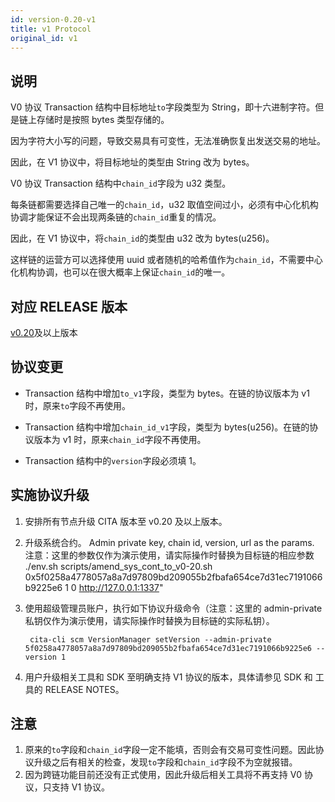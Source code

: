 ```yaml
---
id: version-0.20-v1
title: v1 Protocol
original_id: v1
---
```


## 说明

V0 协议 Transaction 结构中目标地址`to`字段类型为 String，即十六进制字符。但是链上存储时是按照 bytes 类型存储的。

因为字符大小写的问题，导致交易具有可变性，无法准确恢复出发送交易的地址。

因此，在 V1 协议中，将目标地址的类型由 String 改为 bytes。

V0 协议 Transaction 结构中`chain_id`字段为 u32 类型。

每条链都需要选择自己唯一的`chain_id`，u32 取值空间过小，必须有中心化机构协调才能保证不会出现两条链的`chain_id`重复的情况。

因此，在 V1 协议中，将`chain_id`的类型由 u32 改为 bytes(u256)。

这样链的运营方可以选择使用 uuid 或者随机的哈希值作为`chain_id`，不需要中心化机构协调，也可以在很大概率上保证`chain_id`的唯一。

## 对应 RELEASE 版本

[v0.20](https://github.com/cryptape/cita/releases/tag/v0.20)及以上版本

## 协议变更

- Transaction 结构中增加`to_v1`字段，类型为 bytes。在链的协议版本为 v1 时，原来`to`字段不再使用。

- Transaction 结构中增加`chain_id_v1`字段，类型为 bytes(u256)。在链的协议版本为 v1 时，原来`chain_id`字段不再使用。

- Transaction 结构中的`version`字段必须填 1。

## 实施协议升级

1. 安排所有节点升级 CITA 版本至 v0.20 及以上版本。
2. 升级系统合约。 
        Admin private key, chain id, version, url  as the params.
        注意：这里的参数仅作为演示使用，请实际操作时替换为目标链的相应参数
        ./env.sh scripts/amend_sys_cont_to_v0-20.sh 0x5f0258a4778057a8a7d97809bd209055b2fbafa654ce7d31ec7191066b9225e6 1 0 http://127.0.0.1:1337"

3. 使用超级管理员账户，执行如下协议升级命令（注意：这里的 admin-private 私钥仅作为演示使用，请实际操作时替换为目标链的实际私钥）。
    
        cita-cli scm VersionManager setVersion --admin-private 5f0258a4778057a8a7d97809bd209055b2fbafa654ce7d31ec7191066b9225e6 --version 1
        

4. 用户升级相关工具和 SDK 至明确支持 V1 协议的版本，具体请参见 SDK 和 工具的 RELEASE NOTES。

## 注意

1. 原来的`to`字段和`chain_id`字段一定不能填，否则会有交易可变性问题。因此协议升级之后有相关的检查，发现`to`字段和`chain_id`字段不为空就报错。
2. 因为跨链功能目前还没有正式使用，因此升级后相关工具将不再支持 V0 协议，只支持 V1 协议。